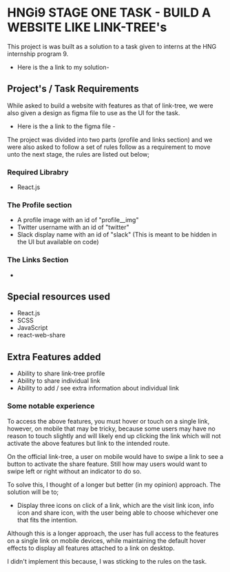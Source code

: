 # HNGi9 STAGE ONE TASK - BUILD A WEBSITE LIKE LINK-TREE's

This project is was built as a solution to a task given to interns at the HNG internship program 9.
- Here is the a link to my solution- []()

## Project's / Task Requirements

While asked to build a website with features as that of link-tree, we were also given a design as figma file to use as the UI for the task.

- Here is the a link to the figma file - []()

The project was divided into two parts (profile and links section) and we were also asked to follow a set of rules follow as a requirement to move unto the next stage, the rules are listed out below;

### Required Librabry

- React.js

### The Profile section

- A profile image with an id of "profile__img"
- Twitter username with an id of "twitter"
- Slack display name with an id of "slack" (This is meant to be hidden in the UI but available on code)

### The Links Section

- 

## Special resources used

- React.js
- SCSS 
- JavaScript
- react-web-share

## Extra Features added

- Ability to share link-tree profile
- Ability to share individual link
- Ability to add / see extra information about individual link

### Some notable experience

To access the above features, you must hover or touch on a single link, however, on mobile that may be tricky, because some users may have no reason to touch slightly and will likely end up clicking the link which will not activate the above features but link to the intended route.

On the official link-tree, a user on mobile would have to swipe a link to see a button to activate the share feature. Still how may users would want to swipe left or right without an indicator to do so.

To solve this, I thought of a longer but better (in my opinion) approach. The solution will be to;

- Display three icons on click of a link, which are the visit link icon, info icon and share icon, with the user being able to choose whichever one that fits the intention.

Although this is a longer approach, the user has full access to the features on a single link on mobile devices, while maintaining the default hover effects to display all features attached to a link on desktop.

I didn't implement this because, I was sticking to the rules on the task.